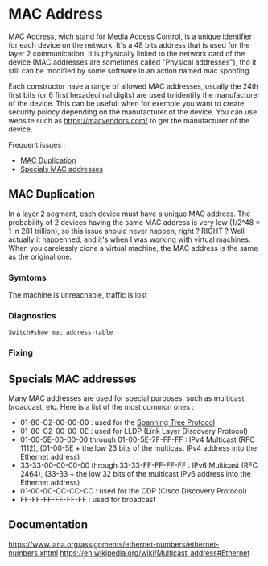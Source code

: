 # MAC Address

MAC Address, wich stand for Media Access Control, is a unique identifier for each device on the network. It's a 48 bits address that is used for the layer 2 communication. It is physically linked to the network card of the device (MAC addresses are sometimes called "Physical addresses"), tho it still can be modified by some software in an action named mac spoofing.

Each constructor have a range of allowed MAC addresses, usually the 24th first bits (or 6 first hexadecimal digits) are used to identify the manufacturer of the device. This can be usefull when for exemple you want to create security polocy depending on the manufacturer of the device. You can use website such as https://macvendors.com/ to get the manufacturer of the device.

Frequent issues :

- [MAC Duplication](#mac-duplication)
- [Specials MAC addresses](#specials-mac-addresses)

## MAC Duplication

[//]: <> (To confirm)

In a layer 2 segment, each device must have a unique MAC address. The probability of 2 devices having the same MAC address is very low (1/2^48 = 1 in 281 trillion), so this issue should never happen, right ? RIGHT ? Well actually it happenned, and it's when I was working with virtual machines. When you carelessly clone a virtual machine, the MAC address is the same as the original one.

### Symtoms

The machine is unreachable, traffic is lost

### Diagnostics

```Cisco IOS
Switch#show mac address-table
```

### Fixing

## Specials MAC addresses

[//]: <> (To do)

Many MAC addresses are used for special purposes, such as multicast, broadcast, etc. Here is a list of the most common ones :

- 01-80-C2-00-00-00 : used for the [Spanning Tree Protocol](STP.md)
- 01-80-C2-00-00-0E : used for LLDP (Link Layer Discovery Protocol)
- 01-00-5E-00-00-00 through 01-00-5E-7F-FF-FF : IPv4 Multicast (RFC 1112), (01-00-5E + the low 23 bits of the multicast IPv4 address into the Ethernet address)
- 33-33-00-00-00-00 through 33-33-FF-FF-FF-FF : IPv6 Multicast (RFC 2464), (33-33 + the low 32 bits of the multicast IPv6 address into the Ethernet address)
- 01-00-0C-CC-CC-CC : used for the CDP (Cisco Discovery Protocol)
- FF-FF-FF-FF-FF-FF : used for broadcast

## Documentation

https://www.iana.org/assignments/ethernet-numbers/ethernet-numbers.xhtml
https://en.wikipedia.org/wiki/Multicast_address#Ethernet
